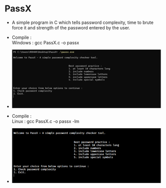 # PassX

* A simple program in C which tells password complexity, time to brute force it and strength of the password entered by the user.<br>

* Compile : <br>
  Windows : gcc PassX.c -o passx<br>
 
 *  ![For Windows](PassXWin.png)  

* Compile : <br>
  Linux : gcc PassX.c -o passx -lm <br>
  
*   ![For Linux](PassXLin.png)<br>
